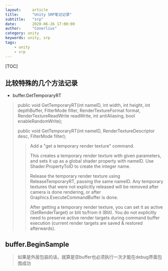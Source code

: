 ```yaml
---
layout:     article
title:      "Unity SRP笔记记录"
subtitle:   "srp"
date:       2020-06-26 17:00:00
author:     "Conerlius"
category: unity
keywords: unity, srp
tags:
    - unity
    - srp
---
```


[TOC]

## 比较特殊的几个方法记录

- buffer.GetTemporaryRT
> public void GetTemporaryRT(int nameID, int width, int height, int depthBuffer, FilterMode filter, RenderTextureFormat format, RenderTextureReadWrite readWrite, int antiAliasing, bool enableRandomWrite);
> 
> public void GetTemporaryRT(int nameID, RenderTextureDescriptor desc, FilterMode filter);
>> Add a "get a temporary render texture" command.
>> 
>> This creates a temporary render texture with given parameters, and sets it up as a global shader property with nameID. Use Shader.PropertyToID to create the integer name.
>> 
>> Release the temporary render texture using ReleaseTemporaryRT, passing the same nameID. Any temporary textures that were not explicitly released will be removed after camera is done rendering, or after Graphics.ExecuteCommandBuffer is done.
>> 
>> After getting a temporary render texture, you can set it as active (SetRenderTarget) or blit to/from it (Blit). You do not explicitly need to preserve active render targets during command buffer execution (current render targets are saved & restored afterwards).

## buffer.BeginSample
> 如果是外层包装的话，就算是空buffer也必须执行一次才能在debug界面包围成功